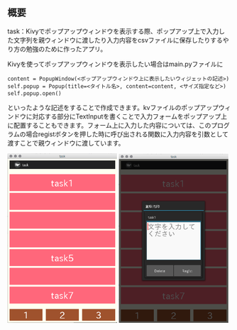 ## 概要
task：Kivyでポップアップウィンドウを表示する際、ポップアップ上で入力した文字列を親ウィンドウに渡したり入力内容をcsvファイルに保存したりするやり方の勉強のために作ったアプリ。

Kivyを使ってポップアップウィンドウを表示したい場合はmain.pyファイルに
~~~
content = PopupWindow(<ポップアップウィンドウ上に表示したいウィジェットの記述>)
self.popup = Popup(title=<タイトル名>, content=content, <サイズ指定など>)
self.popup.open()
~~~
といったような記述をすることで作成できます。kvファイルのポップアップウィンドウに対応する部分にTextInputを書くことで入力フォームをポップアップ上に配置することもできます。フォーム上に入力した内容については、このプログラムの場合registボタンを押した時に呼び出される関数に入力内容を引数として渡すことで親ウィンドウに渡しています。

<img src="task/screenshot1.png" width="49%"> <img src="task/screenshot2.png" width="49%">  
